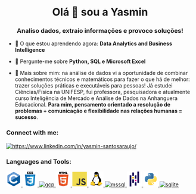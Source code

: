 <h1 align="center">Olá 👋 sou a Yasmin</h1>
<h3 align="center">Analiso dados, extraio informações e provoco soluções!</h3>

- 🌱 O que estou aprendendo agora: **Data Analytics and Business Intelligence**

- 💬 Pergunte-me sobre **Python, SQL e Microsoft Excel**

- 📄 Mais sobre mim: na análise de dados vi a oportunidade de combinar conhecimentos técnicos e matemáticos para fazer o que há de melhor: trazer soluções práticas e executáveis para pessoas! Já estudei Ciências/Física na UNIFESP, fui professora, pesquisadora e atualmente curso Inteligência de Mercado e Análise de Dados na Anhanguera Educacional. **Para mim, pensamento orientado a resolução de problemas + comunicação e flexibilidade nas relações humanas = sucesso**. 

<h3 align="left">Connect with me:</h3>
<p align="left">
<a href="https://linkedin.com/in/https://www.linkedin.com/in/yasmin-santosaraujo/" target="blank"><img align="center" src="https://raw.githubusercontent.com/rahuldkjain/github-profile-readme-generator/master/src/images/icons/Social/linked-in-alt.svg" alt="https://www.linkedin.com/in/yasmin-santosaraujo/" height="30" width="40" /></a>

<h3 align="left">Languages and Tools:</h3>
<p align="left"> <a href="https://www.cprogramming.com/" target="_blank" rel="noreferrer"> <img src="https://raw.githubusercontent.com/devicons/devicon/master/icons/c/c-original.svg" alt="c" width="40" height="40"/> </a> <a href="https://www.w3schools.com/css/" target="_blank" rel="noreferrer"> <img src="https://raw.githubusercontent.com/devicons/devicon/master/icons/css3/css3-original-wordmark.svg" alt="css3" width="40" height="40"/> </a> <a href="https://cloud.google.com" target="_blank" rel="noreferrer"> <img src="https://www.vectorlogo.zone/logos/google_cloud/google_cloud-icon.svg" alt="gcp" width="40" height="40"/> </a> <a href="https://www.w3.org/html/" target="_blank" rel="noreferrer"> <img src="https://raw.githubusercontent.com/devicons/devicon/master/icons/html5/html5-original-wordmark.svg" alt="html5" width="40" height="40"/> </a> <a href="https://developer.mozilla.org/en-US/docs/Web/JavaScript" target="_blank" rel="noreferrer"> <img src="https://raw.githubusercontent.com/devicons/devicon/master/icons/javascript/javascript-original.svg" alt="javascript" width="40" height="40"/> </a> <a href="https://www.linux.org/" target="_blank" rel="noreferrer"> <img src="https://raw.githubusercontent.com/devicons/devicon/master/icons/linux/linux-original.svg" alt="linux" width="40" height="40"/> </a> <a href="https://www.microsoft.com/en-us/sql-server" target="_blank" rel="noreferrer"> <img src="https://www.svgrepo.com/show/303229/microsoft-sql-server-logo.svg" alt="mssql" width="40" height="40"/> </a> <a href="https://pandas.pydata.org/" target="_blank" rel="noreferrer"> <img src="https://raw.githubusercontent.com/devicons/devicon/2ae2a900d2f041da66e950e4d48052658d850630/icons/pandas/pandas-original.svg" alt="pandas" width="40" height="40"/> </a> <a href="https://www.python.org" target="_blank" rel="noreferrer"> <img src="https://raw.githubusercontent.com/devicons/devicon/master/icons/python/python-original.svg" alt="python" width="40" height="40"/> </a> <a href="https://www.sqlite.org/" target="_blank" rel="noreferrer"> <img src="https://www.vectorlogo.zone/logos/sqlite/sqlite-icon.svg" alt="sqlite" width="40" height="40"/> </a> </p>

<!---
araujosantos-yasmin/araujosantos-yasmin is a ✨ special ✨ repository because its `README.md` (this file) appears on your GitHub profile.
You can click the Preview link to take a look at your changes.
--->
